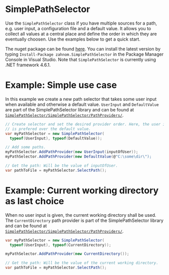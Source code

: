 # SimplePathSelector
Use the `SimplePathSelector` class if you have multiple sources for a path, e.g. user input, a configuration file and a default value. It allows you to collect all values at a central place and define the order in which they are eventually choosen. Use the examples below to get a quick start. 

The nuget package can be found [here](https://www.nuget.org/packages/zahnom.SimplePathSelector/). You can install the latest version by typing `Install-Package zahnom.SimplePathSelector` in the Package Manager Console in Visual Studio. Note that `SimplePathSelector` is currently using .NET framework 4.6.1.

# Example: Simple use case
In this example we create a new path selector that takes some user input when available and otherwise a default value. `UserInput` and `DefaultValue` are part of the SimplePathSelector library and can be found at [`SimplePathSelector/SimplePathSelector/PathProviders/`](https://github.com/zahnom/SimplePathSelector/tree/master/SimplePathSelector/PathProviders).
```c#
// Create selector and set the desired provider order. Here, the user input
// is prefered over the default value.
var myPathSelector = new SimplePathSelector(
  typeof(UserInput), typeof(DefaultValue));

// Add some paths.
myPathSelector.AddPathProvider(new UserInput(inputOfUser));
myPathSelector.AddPathProvider(new DefaultValue(@"C:\some\dir\");

// Get the path: Will be the value of inputOfUser.
var pathToFile = myPathSelector.SelectPath();
```
# Example: Current working directory as last choice
When no user input is given, the current working directory shall be used. The `CurrentDirectory` path provider is part of the SimplePathSelector library and can be found at [`SimplePathSelector/SimplePathSelector/PathProviders/`](https://github.com/zahnom/SimplePathSelector/tree/master/SimplePathSelector/PathProviders).
```c#
var myPathSelector = new SimplePathSelector(
  typeof(UserInput), typeof(CurrentDirectory));

myPathSelector.AddPathProvider(new CurrentDirectory());

// Get the path: Will be the value of the current working directory.
var pathToFile = myPathSelector.SelectPath();
```
